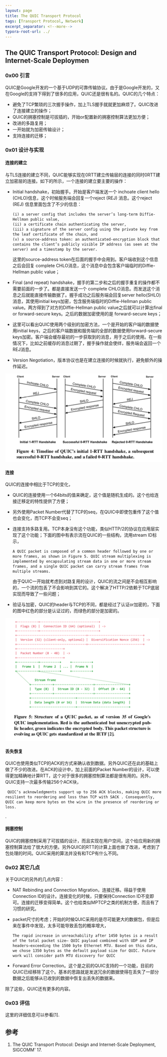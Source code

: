 ```yaml
---
layout: page
title: The QUIC Transport Protocol
tags: [Transport Protocol, Network]
excerpt_separator: <!--more-->
typora-root-url: ../
---
```




## The QUIC Transport Protocol: Design and Internet-Scale Deploymen

### 0x00 引言

   QUIC是Google开发的一个基于UDP的可靠传输协议。由于是Google开发的，又在Google的支持下得到了很多的应用，QUIC还是很有名的。QUIC的几个特点：

* 避免了TCP繁琐的三次握手操作，加上TLS握手就就更加麻烦了。QUIC改进了连接建立的操作；
* QUIC的拥塞控制是可拔插的，开始or配置新的拥塞控制算法更加方便；
* 改进的多路复用；
* 一开始就为加密传输设计；
* 支持连接的迁移；



### 0x01 设计与实现

#### 连接的建立

  与TLS连接的建立不同，QUIC能够实现在0RTT建立传输层的连接的同时0RTT建立加密层的连接。如下的所示，一个连接的建立要主要的操作：

* Initial handshake，初始握手。开始是客户端发送一个 inchoate client hello (CHLO)信息，这个时候服务端会回复一个reject (REJ) 消息。这个reject (REJ) 信息里面包含了不少的信息：

  ```
  (i) a server config that includes the server’s long-term Diffie-Hellman public value, 
  (ii) a certificate chain authenticating the server, 
  (iii) a signature of the server config using the private key from the leaf certificate of the chain, and 
  (v) a source-address token: an authenticated-encryption block that contains the client’s publicly visible IP address (as seen at the server) and a timestamp by the server.
  ```

  这里的source-address token在后面的握手中会用到。客户端收到这个信息之后会回复 complete CHLO消息，这个消息中会包含客户端临时的Diffie-Hellman public value；

* Final (and repeat) handshake，握手的第二步和之后的握手重复的操作都不需要前面的一步了。都是直接发送一个 complete CHLO消息。而发送这个消息之后就能直接传输数据了。握手成功之后服务端会回复server hello(SHLO)消息，其使用initial keys加密，包含服务端临时的Diffie-Hellman public value。两方得到了对方的Diffie-Hellman public value之后就可以计算出final or forward-secure keys。之后的数据加密使用的是 forward-secure keys；

* 这里可以看出QUIC使用两个级别的加密方法，一个是开始的客户端的数据使用initial keys，之后的客户端数据和服务端的全部的数据使用forward-secure keys加密。客户端会缓存最初的一步获取到的消息，用于之后的使用。在一些情况下，比如之前缓存的消息过期了，握手操作就会使绊，服务端会返回一个REJ消息。

* Version Negotiation，版本协议也是在建立连接的时候就执行，避免额外的操作延迟。

![quic-establishment](/assets/img/quic-establishment.png)

#### 连接

  QUIC的连接中相比于TCP的变化，

* QUIC的连接使用一个64bits的值来确定，这个值是随机生成的。这个也给连接迁移定的特性提供了方便；

* 另外使用Packet Number代替了TCP的seq，在QUIC中即使包重传了这个值也会变化，而TCP不会变seq；

* 连接支持多路复用。TCP本身没有这个功能，类似HTTP/2的协议在应用层实现了这个功能；下面的图中有表示流在QUIC的一些结构，流用stream ID标示，

  ```
  A QUIC packet is composed of a common header followed by one or more frames, as shown in Figure 5. QUIC stream multiplexing is implemented by encapsulating stream data in one or more stream frames, and a single QUIC packet can carry stream frames from multiple streams.
  ```

   由于QUIC一开始就考虑到对路复用的设计，QUIC的流之间是不会相互影响的，一个流的包丢了不会影响到其它的。这个解决了HTTP/2依赖于TCP底层实现而导致了一些问题；

* 验证与加密，QUIC的header与TCP的不同，都是经过了认证or加密的，下面的图中红色的部分是认证过的，而绿色的部分是加密的。

![quic-packet](/assets/img/quic-packet.png)

#### 丢失恢复

  QUIC也使用类似TCP的ACK的方式来确认收到数据。另外QUIC还在此的基础上做了不少的改进。在ACK的设计中，加上前面的Packet Number的设计，可以使得更加精确地计算RTT，这个对于很多的拥塞控制算法都是很有用的。另外，QUIC支持一次最多传输256个ACK块，

```
 QUIC’s acknowledgments support up to 256 ACK blocks, making QUIC more resilient to reordering and loss than TCP with SACK . Consequently, QUIC can keep more bytes on the wire in the presence of reordering or loss.
```

.

#### 拥塞控制

  QUIC的拥塞控制采用了可拔插的设计，而且实现在用户空间，这个给应用新的拥塞控制算法给了很大的方便。另外QUIC的RTT的计算上面也做了改进，考虑到了包处理的时间。QUIC采用的算法并没有和TCP有什么不同。



### 0x02 其它几点

关于QUIC的另外的几点内容：

* NAT Rebinding and Connection Migration，连接迁移。得益于使用Connection ID的设计。连接变化的时候，只要保持Connection ID不变即可。连接的迁移变得简单。这个也给类似MPTCP之类的机制方便，而且有了习惯的研究。

* packet尺寸的考虑；开始的时候QUIC采用的是尽可能更大的数据包，但是后来在事件中发现，太多可能导致丢包的概率增大，

  ```
  The rapid increase in unreachability after 1450 bytes is a result of the total packet size— QUIC payload combined with UDP and IP headers—exceeding the 1500 byte Ethernet MTU. Based on this data, we chose 1350 bytes as the default payload size for QUIC. Future work will consider path MTU discovery for QUIC 
  ```

* Forward Error Correction。这个是之前的QUIC支持的一个功能，目前的QUIC已经移除了这个。基本的思路就是发送冗余的数据使得在丢失了一部分数据之后能够从已收到的数据中恢复出丢失的数据来。

除了这些，QUIC还有更多的内容。



### 0x03 评估

   这里的详细信息可以参看[1].



## 参考

1. The QUIC Transport Protocol: Design and Internet-Scale Deployment, SIGCOMM' 17.